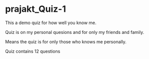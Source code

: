 # prajakt_Quiz-1

This a demo quiz for how well you know me.

Quiz is on my personal quesions and for only my friends and family.

Means the quiz is for only those who knows me personally.

Quiz contains 12 questions
